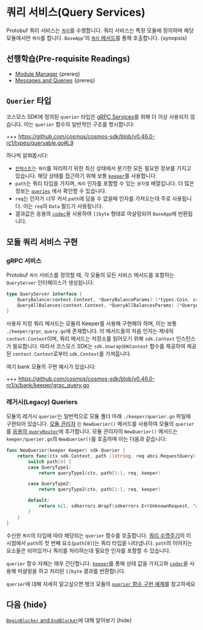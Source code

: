 
# 쿼리 서비스(Query Services)

Protobuf 쿼리 서비스는 [`쿼리`](./messages-and-queries.md#queries)를 수행합니다. 쿼리 서비스는 특정 모듈에 정의하며 해당 모듈에서만 `쿼리`를 합니다. `BaseApp`'의 [`쿼리` 메서드](../core/baseapp.md#query)를 통해 호출합니다. {synopsis}

## 선행학습(Pre-requisite Readings)

* [Module Manager](./module-manager.md) {prereq}
* [Messages and Queries](./messages-and-queries.md) {prereq}

## `Querier` 타입

 코스모스 SDK에 정의된 `querier` 타입은 [gRPC Services](#grpc-service)를 위해 더 이상 사용되지 않습니다. 이는 `querier` 함수의 일반적인 구조를 명시합니다:

+++ https://github.com/cosmos/cosmos-sdk/blob/v0.46.0-rc1/types/queryable.go#L9

하나씩 살펴봅시다:

* [`컨텍스트`](../core/context.md)는 `쿼리`를 처리하기 위한 최신 상태에서 분기한 모든 필요한 정보를 가지고 있습니다. 해당 상태를 접근하기 위해 보통 [`keeper`](./keeper.md)를 사용합니다.
* `path`는 쿼리 타입을 가지며, `쿼리` 인자를 포함할 수 있는 `문자열` 배열입니다. 더 많은 정보는 [`queries`](./messages-and-queries.md#queries) 에서 확인할 수 있습니다.
* `req`는 인자가 너무 커서 `path`에 담을 수 없을때 인자를 가져오는데 주로 사용됩니다. 이는 `req`의 `Data` 필드가 사용됩니다.
* 결과값은 응용의 [`codec`](../core/encoding.md)을 사용하여 `[]byte` 형태로 마샬링되어 `BaseApp`에 반환됩니다. 

## 모듈 쿼리 서비스 구현

### gRPC 서비스

Protobuf `쿼리` 서비스를 정의할 때, 각 모듈의 모든 서비스 메서드를 포함하는 `QueryServer` 인터페이스가 생성됩니다:

```go
type QueryServer interface {
	QueryBalance(context.Context, *QueryBalanceParams) (*types.Coin, error)
	QueryAllBalances(context.Context, *QueryAllBalancesParams) (*QueryAllBalancesResponse, error)
}
```

사용자 지정 쿼리 메서드는 모듈의 Keeper를 사용해 구현해야 하며, 이는 보통 `./keeper/grpc_query.go`에 존재합니다. 이 메서드들의 처음 인자는 제네릭 `context.Context`이며, 쿼리 메서드는 저장소를 읽어오기 위해 `sdk.Context` 인스턴스가 필요합니다. 따라서 코스모스 SDK는 `sdk.UnwrapSDKContext` 함수를 제공하여 제공된 `context.Context`로부터 `sdk.Context`를 가져옵니다.

여기 bank 모듈의 구현 예시가 있습니다:

+++ https://github.com/cosmos/cosmos-sdk/blob/v0.46.0-rc1/x/bank/keeper/grpc_query.go

### 레거시(Legacy) Queriers

모듈의 레거시 `querier`는 일반적으로 모듈 폴더 아래 `./keeper/querier.go` 파일에 구현되어 있습니다. [모듈 관리자](./module-manager.md) 는 `NewQuerier()` 메서드를 사용하여 모듈의 `querier`를 [응용의 `queryRouter`](../core/baseapp.md#query-routing)에 추가합니다. 모듈 관리자의 `NewQuerier()` 메서드는 `keeper/querier.go`의 `NewQuerier()`를 호출하며 이는 다음과 같습니다:

```go
func NewQuerier(keeper Keeper) sdk.Querier {
	return func(ctx sdk.Context, path []string, req abci.RequestQuery) ([]byte, error) {
		switch path[0] {
		case QueryType1:
			return queryType1(ctx, path[1:], req, keeper)

		case QueryType2:
			return queryType2(ctx, path[1:], req, keeper)

		default:
			return nil, sdkerrors.Wrapf(sdkerrors.ErrUnknownRequest, "unknown %s query endpoint: %s", types.ModuleName, path[0])
		}
	}
}
```

수신한 `쿼리`의 타입에 따라 해당되는 `querier` 함수를 호출합니다. [쿼리 수명주기](../basics/query-lifecycle.md)의 이 시점에서 `path`의 첫 번째 요소(`path[0]`)는 쿼리 타입을 나타냅니다. `path`의 이어지는 요소들은 비어있거나 쿼리를 처리하는데 필요한 인자를 포함할 수 있습니다.

`querier` 함수 자체는 매우 간단합니다. [`keeper`](./keeper.md)를 통해 상태 값을 가지고와 [`codec`](../core/encoding.md)을 사용해 마샬링을 하고 처리된 `[]byte` 결과를 반환합니다.

`querier`에 대해 자세히 알고싶으면 뱅크 모듈의 [`querier` 함수 구현 예제](https://github.com/cosmos/cosmos-sdk/blob/v0.46.0-rc1/x/gov/keeper/querier.go)를 참고하세요

## 다음 {hide}

[`BeginBlocker` and `EndBlocker`](./beginblock-endblock.md)에 대해 알아보기 {hide}